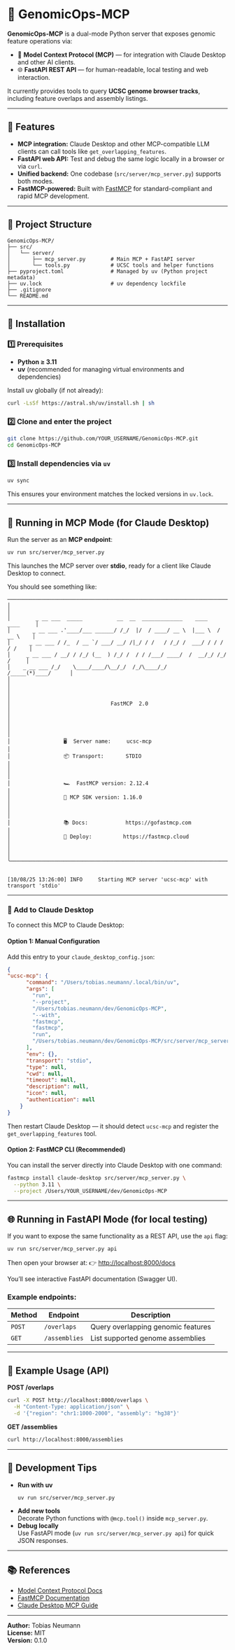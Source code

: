 # 🧬 GenomicOps-MCP

**GenomicOps-MCP** is a dual-mode Python server that exposes genomic feature operations via:
- 🧠 **Model Context Protocol (MCP)** — for integration with Claude Desktop and other AI clients.
- 🌐 **FastAPI REST API** — for human-readable, local testing and web interaction.

It currently provides tools to query **UCSC genome browser tracks**, including feature overlaps and assembly listings.

---

## 🚀 Features

- **MCP integration:** Claude Desktop and other MCP-compatible LLM clients can call tools like `get_overlapping_features`.
- **FastAPI web API:** Test and debug the same logic locally in a browser or via `curl`.
- **Unified backend:** One codebase (`src/server/mcp_server.py`) supports both modes.
- **FastMCP-powered:** Built with [FastMCP](https://gofastmcp.com) for standard-compliant and rapid MCP development.

---

## 📁 Project Structure

```
GenomicOps-MCP/
├── src/
│   └── server/
│       ├── mcp_server.py        # Main MCP + FastAPI server
│       └── tools.py             # UCSC tools and helper functions
├── pyproject.toml               # Managed by uv (Python project metadata)
├── uv.lock                      # uv dependency lockfile
├── .gitignore
└── README.md
```

---

## 🧩 Installation

### 1️⃣ Prerequisites

- **Python ≥ 3.11**
- **uv** (recommended for managing virtual environments and dependencies)

Install uv globally (if not already):

```bash
curl -LsSf https://astral.sh/uv/install.sh | sh
```

### 2️⃣ Clone and enter the project

```bash
git clone https://github.com/YOUR_USERNAME/GenomicOps-MCP.git
cd GenomicOps-MCP
```

### 3️⃣ Install dependencies via `uv`

```bash
uv sync
```

This ensures your environment matches the locked versions in `uv.lock`.

---

## 🧠 Running in MCP Mode (for Claude Desktop)

Run the server as an **MCP endpoint**:

```bash
uv run src/server/mcp_server.py
```

This launches the MCP server over **stdio**, ready for a client like Claude Desktop to connect.

You should see something like:

```
────────────────────────────────────────────────────────────────────────────╮
│                                                                            │
│        _ __ ___  _____           __  __  _____________    ____    ____     │
│       _ __ ___ .'____/___ ______/ /_/  |/  / ____/ __ \  |___ \  / __ \    │
│      _ __ ___ / /_  / __ `/ ___/ __/ /|_/ / /   / /_/ /  ___/ / / / / /    │
│     _ __ ___ / __/ / /_/ (__  ) /_/ /  / / /___/ ____/  /  __/_/ /_/ /     │
│    _ __ ___ /_/    \____/____/\__/_/  /_/\____/_/      /_____(*)____/      │
│                                                                            │
│                                                                            │
│                                FastMCP  2.0                                │
│                                                                            │
│                                                                            │
│                 🖥️  Server name:     ucsc-mcp                               │
│                 📦 Transport:       STDIO                                  │
│                                                                            │
│                 🏎️  FastMCP version: 2.12.4                                 │
│                 🤝 MCP SDK version: 1.16.0                                 │
│                                                                            │
│                 📚 Docs:            https://gofastmcp.com                  │
│                 🚀 Deploy:          https://fastmcp.cloud                  │
│                                                                            │
╰────────────────────────────────────────────────────────────────────────────╯


[10/08/25 13:26:00] INFO     Starting MCP server 'ucsc-mcp' with transport 'stdio'
```

---

### 🧩 Add to Claude Desktop

To connect this MCP to Claude Desktop:

#### Option 1: Manual Configuration

Add this entry to your `claude_desktop_config.json`:

```json
{
"ucsc-mcp": {
      "command": "/Users/tobias.neumann/.local/bin/uv",
      "args": [
        "run",
        "--project",
        "/Users/tobias.neumann/dev/GenomicOps-MCP",
        "--with",
        "fastmcp",
        "fastmcp",
        "run",
        "/Users/tobias.neumann/dev/GenomicOps-MCP/src/server/mcp_server.py"
      ],
      "env": {},
      "transport": "stdio",
      "type": null,
      "cwd": null,
      "timeout": null,
      "description": null,
      "icon": null,
      "authentication": null
    }
}
```

Then restart Claude Desktop — it should detect `ucsc-mcp` and register the `get_overlapping_features` tool.

#### Option 2: FastMCP CLI (Recommended)

You can install the server directly into Claude Desktop with one command:

```bash
fastmcp install claude-desktop src/server/mcp_server.py \
  --python 3.11 \
  --project /Users/YOUR_USERNAME/dev/GenomicOps-MCP
```

---

## 🌐 Running in FastAPI Mode (for local testing)

If you want to expose the same functionality as a REST API, use the `api` flag:

```bash
uv run src/server/mcp_server.py api
```

Then open your browser at:
👉 [http://localhost:8000/docs](http://localhost:8000/docs)

You’ll see interactive FastAPI documentation (Swagger UI).

### Example endpoints:

| Method | Endpoint             | Description |
|--------|----------------------|--------------|
| `POST` | `/overlaps`          | Query overlapping genomic features |
| `GET`  | `/assemblies`        | List supported genome assemblies |

---

## 🧪 Example Usage (API)

**POST /overlaps**
```bash
curl -X POST http://localhost:8000/overlaps \
  -H "Content-Type: application/json" \
  -d '{"region": "chr1:1000-2000", "assembly": "hg38"}'
```

**GET /assemblies**
```bash
curl http://localhost:8000/assemblies
```

---

## 🧰 Development Tips

- **Run with uv**  
  ```bash
  uv run src/server/mcp_server.py
  ```
- **Add new tools**  
  Decorate Python functions with `@mcp.tool()` inside `mcp_server.py`.
- **Debug locally**  
  Use FastAPI mode (`uv run src/server/mcp_server.py api`) for quick JSON responses.

---

## 📚 References

- [Model Context Protocol Docs](https://modelcontextprotocol.io)
- [FastMCP Documentation](https://gofastmcp.com)
- [Claude Desktop MCP Guide](https://modelcontextprotocol.io/docs/tools/claude)

---

**Author:** Tobias Neumann  
**License:** MIT  
**Version:** 0.1.0
